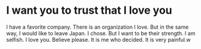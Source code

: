 # I want you to trust that I love you
I have a favorite company. There is an organization I love. But in the same way, I would like to leave Japan.
I chose. But I want to be their strength. I am selfish. I love you. Believe please. It is me who decided. It is very painful.w